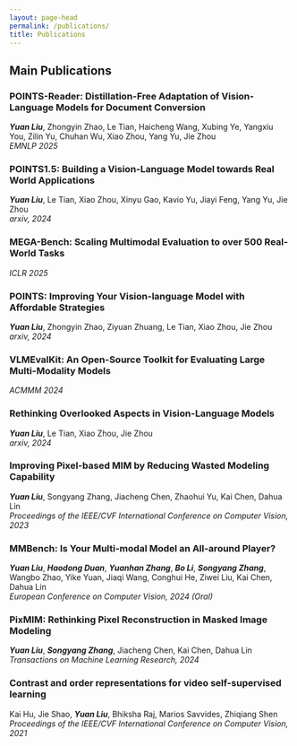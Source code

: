 ```yaml
---
layout: page-head
permalink: /publications/
title: Publications
---
```


## Main Publications

### POINTS-Reader: Distillation-Free Adaptation of Vision-Language Models for Document Conversion
***Yuan Liu***, Zhongyin Zhao, Le Tian, Haicheng Wang, Xubing Ye, Yangxiu You, Zilin Yu, Chuhan Wu, Xiao Zhou, Yang Yu, Jie Zhou  
*EMNLP 2025*

### POINTS1.5: Building a Vision-Language Model towards Real World Applications
***Yuan Liu***, Le Tian, Xiao Zhou, Xinyu Gao, Kavio Yu, Jiayi Feng, Yang Yu, Jie Zhou  
*arxiv, 2024*

### MEGA-Bench: Scaling Multimodal Evaluation to over 500 Real-World Tasks
*ICLR 2025*

### POINTS: Improving Your Vision-language Model with Affordable Strategies
***Yuan Liu***, Zhongyin Zhao, Ziyuan Zhuang, Le Tian, Xiao Zhou, Jie Zhou  
*arxiv, 2024*

### VLMEvalKit: An Open-Source Toolkit for Evaluating Large Multi-Modality Models
*ACMMM 2024*

### Rethinking Overlooked Aspects in Vision-Language Models
***Yuan Liu***, Le Tian, Xiao Zhou, Jie Zhou  
*arxiv, 2024*

### Improving Pixel-based MIM by Reducing Wasted Modeling Capability
***Yuan Liu***, Songyang Zhang, Jiacheng Chen, Zhaohui Yu, Kai Chen, Dahua Lin   
*Proceedings of the IEEE/CVF International Conference on Computer Vision, 2023*

### MMBench: Is Your Multi-modal Model an All-around Player?
***Yuan Liu***, ***Haodong Duan***, ***Yuanhan Zhang***, ***Bo Li***, ***Songyang Zhang***, Wangbo Zhao, Yike Yuan, Jiaqi Wang, Conghui He, Ziwei Liu, Kai Chen, Dahua Lin<br>
*European Conference on Computer Vision, 2024 (Oral)*   

### PixMIM: Rethinking Pixel Reconstruction in Masked Image Modeling
***Yuan Liu***, ***Songyang Zhang***, Jiacheng Chen, Kai Chen, Dahua Lin<br>
*Transactions on Machine Learning Research, 2024*

### Contrast and order representations for video self-supervised learning
Kai Hu, Jie Shao, ***Yuan Liu***, Bhiksha Raj, Marios Savvides, Zhiqiang Shen<br>
*Proceedings of the IEEE/CVF International Conference on Computer Vision, 2021*



